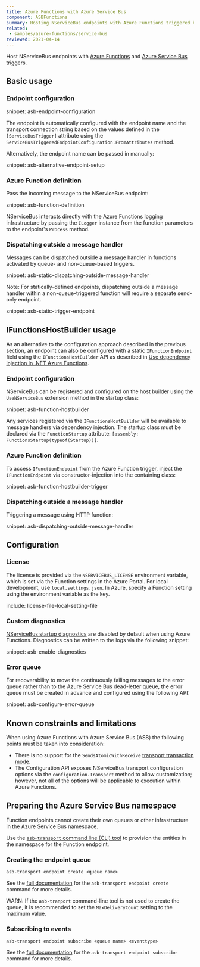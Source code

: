 ```yaml
---
title: Azure Functions with Azure Service Bus
component: ASBFunctions
summary: Hosting NServiceBus endpoints with Azure Functions triggered by Azure Service Bus
related:
 - samples/azure-functions/service-bus
reviewed: 2021-04-14
---
```


Host NServiceBus endpoints with [Azure Functions](https://docs.microsoft.com/en-us/azure/azure-functions/) and [Azure Service Bus](https://azure.microsoft.com/en-us/services/service-bus/) triggers.

## Basic usage

### Endpoint configuration

snippet: asb-endpoint-configuration

The endpoint is automatically configured with the endpoint name and the transport connection string based on the values defined in the `[ServiceBusTrigger]` attribute using the `ServiceBusTriggeredEndpointConfiguration.FromAttributes` method.

Alternatively, the endpoint name can be passed in manually:

snippet: asb-alternative-endpoint-setup

### Azure Function definition

Pass the incoming message to the NServiceBus endpoint:

snippet: asb-function-definition

NServiceBus interacts directly with the Azure Functions logging infrastructure by passing the `ILogger` instance from the function parameters to the endpoint's `Process` method.

### Dispatching outside a message handler

Messages can be dispatched outside a message handler in functions activated by queue- and non-queue-based triggers.

snippet: asb-static-dispatching-outside-message-handler

Note: For statically-defined endpoints, dispatching outside a message handler within a non-queue-triggered function will require a separate send-only endpoint.

snippet: asb-static-trigger-endpoint

## IFunctionsHostBuilder usage

As an alternative to the configuration approach described in the previous section, an endpoint can also be configured with a static `IFunctionEndpoint` field using the `IFunctionsHostBuilder` API as described in [Use dependency injection in .NET Azure Functions](https://docs.microsoft.com/en-us/azure/azure-functions/functions-dotnet-dependency-injection). 

### Endpoint configuration

NServiceBus can be registered and configured on the host builder using the `UseNServiceBus` extension method in the startup class:

snippet: asb-function-hostbuilder

Any services registered via the `IFunctionsHostBuilder` will be available to message handlers via dependency injection. The startup class must be declared via the `FunctionStartup` attribute: `[assembly: FunctionsStartup(typeof(Startup))]`.

### Azure Function definition

To access `IFunctionEndpoint` from the Azure Function trigger, inject the `IFunctionEndpoint` via constructor-injection into the containing class:

snippet: asb-function-hostbuilder-trigger

### Dispatching outside a message handler

Triggering a message using HTTP function:

snippet: asb-dispatching-outside-message-handler

## Configuration

### License

The license is provided via the `NSERVICEBUS_LICENSE` environment variable, which is set via the Function settings in the Azure Portal.
For local development, use `local.settings.json`. In Azure, specify a Function setting using the environment variable as the key.

include: license-file-local-setting-file

### Custom diagnostics

[NServiceBus startup diagnostics](/nservicebus/hosting/startup-diagnostics.md) are disabled by default when using Azure Functions. Diagnostics can be written to the logs via the following snippet:

snippet: asb-enable-diagnostics

### Error queue

For recoverability to move the continuously failing messages to the error queue rather than to the Azure Service Bus dead-letter queue, the error queue must be created in advance and configured using the following API:

snippet: asb-configure-error-queue

## Known constraints and limitations

When using Azure Functions with Azure Service Bus (ASB) the following points must be taken into consideration:

- There is no support for the `SendsAtomicWithReceive` [transport transaction mode](/transports/transactions.md#transactions-transport-transaction-sends-atomic-with-receive).
- The Configuration API exposes NServiceBus transport configuration options via the `configuration.Transport` method to allow customization; however, not all of the options will be applicable to execution within Azure Functions. 

## Preparing the Azure Service Bus namespace

Function endpoints cannot create their own queues or other infrastructure in the Azure Service Bus namespace.

Use the [`asb-transport` command line (CLI) tool](/transports/azure-service-bus/operational-scripting.md) to provision the entities in the namespace for the Function endpoint.

### Creating the endpoint queue

```
asb-transport endpoint create <queue name>
```

See the [full documentation](/transports/azure-service-bus/operational-scripting.md#operational-scripting-asb-transport-endpoint-create) for the `asb-transport endpoint create` command for more details.

WARN: If the `asb-tranport` command-line tool is not used to create the queue, it is recommended to set the `MaxDeliveryCount` setting to the maximum value.

### Subscribing to events

```
asb-transport endpoint subscribe <queue name> <eventtype>
```

See the [full documentation](/transports/azure-service-bus/operational-scripting.md#operational-scripting-asb-transport-endpoint-subscribe) for the `asb-transport endpoint subscribe` command for more details.

